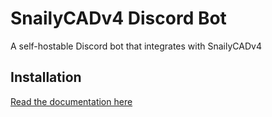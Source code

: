# SnailyCADv4 Discord Bot

A self-hostable Discord bot that integrates with SnailyCADv4

## Installation

[Read the documentation here](https://docs.snailycad.org/docs/discord-integration/discord-bot)
